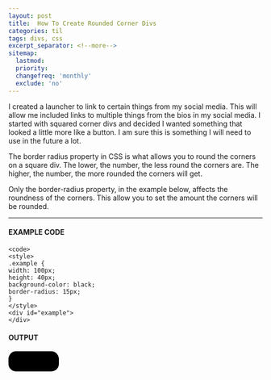```yaml
---
layout: post
title:  How To Create Rounded Corner Divs
categories: til
tags: divs, css
excerpt_separator: <!--more-->
sitemap:
  lastmod: 
  priority: 
  changefreq: 'monthly'
  exclude: 'no'
---
```

I created a launcher to link to certain things from my social media. This will allow me included links to multiple things from the bios in my social media. I started with squared corner divs and decided I wanted something that looked a little more like a button. I am sure this is something I will need to use in the future a lot.
  
The border radius property in CSS is what allows you to round the corners on a square div. The lower, the number, the less round the corners are. The higher, the number, the more rounded the corners will get.

Only the border-radius property, in the example below, affects the roundness of the corners. This allow you to set the amount the corners will be rounded.

---  
#### EXAMPLE CODE  
 	<code>
    <style>
    .example {  
    width: 100px; 
    height: 40px;
    background-color: black;
    border-radius: 15px; 
    }
    </style>
    <div id="example">
    </div>
#### OUTPUT
<div id="example" style="width: 100px; height: 40px; border-radius: 15px;background-color: black;"><div>

